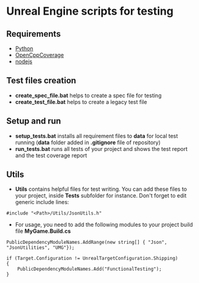 # Unreal Engine scripts for testing

## Requirements
* [Python](https://www.python.org)
* [OpenCppCoverage](https://github.com/OpenCppCoverage/OpenCppCoverage/releases/tag/release-0.9.9.0)
* [nodejs](https://nodejs.org/en/download)

## Test files creation
* **create_spec_file.bat** helps to create a spec file for testing
* **create_test_file.bat** helps to create a legacy test file

## Setup and run
* **setup_tests.bat** installs all requirement files to **data** for local test running (**data** folder added in **.gitignore** file of repository)
* **run_tests.bat** runs all tests of your project and shows the test report and the test coverage report

## Utils
* **Utils** contains helpful files for test writing. You can add these files to your project, inside **Tests** subfolder for instance. Don't forget to edit generic include lines:
```
#include "<Path>/Utils/JsonUtils.h"
```
* For usage, you need to add the following modules to your project build file **MyGame.Build.cs**
```
PublicDependencyModuleNames.AddRange(new string[] { "Json", "JsonUtilities", "UMG"});

if (Target.Configuration != UnrealTargetConfiguration.Shipping)
{
    PublicDependencyModuleNames.Add("FunctionalTesting");
}
```